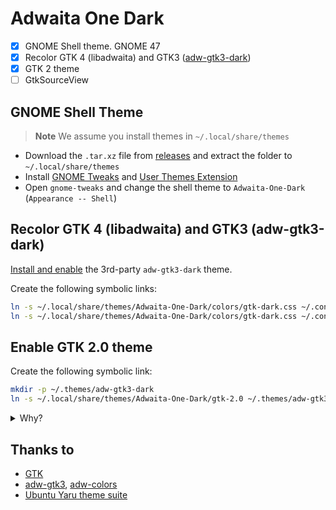 # Adwaita One Dark

- [x] GNOME Shell theme. GNOME 47
- [x] Recolor GTK 4 (libadwaita) and GTK3 ([adw-gtk3-dark](https://github.com/lassekongo83/adw-gtk3))
- [x] GTK 2 theme
- [ ] GtkSourceView

## GNOME Shell Theme

> **Note**
> We assume you install themes in `~/.local/share/themes`

- Download the `.tar.xz` file from [releases](https://github.com/lonr/adwaita-one-dark/releases) and extract the folder to `~/.local/share/themes`
- Install [GNOME Tweaks](https://wiki.gnome.org/Apps/Tweaks) and [User Themes Extension](https://extensions.gnome.org/extension/19/user-themes/)
- Open `gnome-tweaks` and change the shell theme to `Adwaita-One-Dark` (`Appearance -- Shell`)

## Recolor GTK 4 (libadwaita) and GTK3 (adw-gtk3-dark)

[Install and enable](https://github.com/lassekongo83/adw-gtk3) the 3rd-party `adw-gtk3-dark` theme.

Create the following symbolic links:

```sh
ln -s ~/.local/share/themes/Adwaita-One-Dark/colors/gtk-dark.css ~/.config/gtk-4.0/gtk.css
ln -s ~/.local/share/themes/Adwaita-One-Dark/colors/gtk-dark.css ~/.config/gtk-3.0/gtk.css
```

## Enable GTK 2.0 theme

Create the following symbolic link:

```sh
mkdir -p ~/.themes/adw-gtk3-dark
ln -s ~/.local/share/themes/Adwaita-One-Dark/gtk-2.0 ~/.themes/adw-gtk3-dark/gtk-2.0
```

<details><summary>Why?</summary>

- [GTK 2 doesn't support `~/.local/share/themes/`](https://github.com/lxqt/lxqt/issues/1883#issuecomment-1043566152)
- We enabled `adw-gtk3-dark` for gtk 3 theme (not `Adwaita-One-Dark`), so our `gtk-2.0` theme need to be in `~/.themes/adw-gtk3-dark/gtk-2.0`

</details>

## Thanks to

- [GTK](https://github.com/GNOME/gtk)
- [adw-gtk3](https://github.com/lassekongo83/adw-gtk3), [adw-colors](https://github.com/lassekongo83/adw-colors)
- [Ubuntu Yaru theme suite](https://github.com/ubuntu/yaru)
